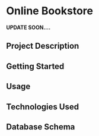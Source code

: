 # Online Bookstore 
**UPDATE SOON....**
## Project Description
## Getting Started
## Usage
## Technologies Used
## Database Schema



